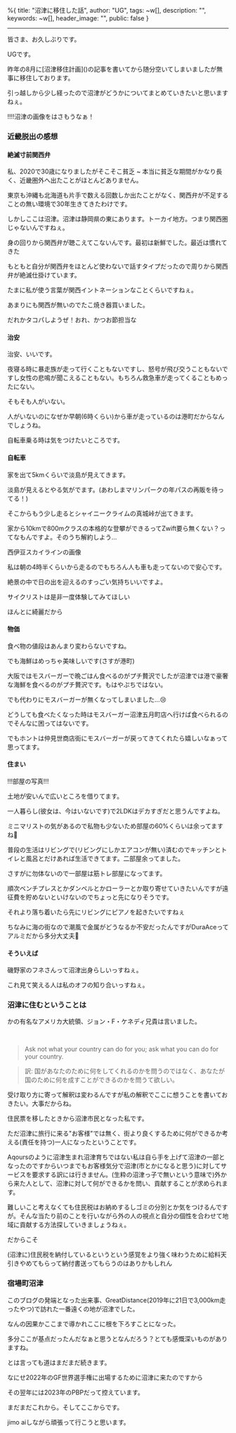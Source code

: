 %{
  title: "沼津に移住した話",
  author: "UG",
  tags: ~w[],
  description: "",
  keywords: ~w[],
  header_image: "",
  public: false
}

---
皆さま、お久しぶりです。

UGです。

昨年の8月に[沼津移住計画](<script src='https://rawgithub.com/chjj/marked/master/lib/marked.js'/> <script> var mdEls = document.querySelectorAll('.markdown'); for(var i in mdEls){ var mdEl = mdEls[i]; var converted = document.createElement('div'); converted.innerHTML = marked(mdEl.value); mdEl.parentNode.replaceChild(converted, mdEl); } </script>)の記事を書いてから随分空いてしまいましたが無事に移住しております。

引っ越しから少し経ったので沼津がどうかについてまとめていきたいと思いますねぇ。

!!!!沼津の画像をはさもうなぁ！

### 近畿脱出の感想

#### 絶滅寸前関西弁

私、2020で30歳になりましたがそこそこ貧乏 ~ 本当に貧乏な期間がかなり長く、近畿圏外へ出たことがほとんどありません。

東京も沖縄も北海道も片手で数える回数しか出たことがなく、関西弁が不足することの無い環境で30年生きてきたわけです。

しかしここは沼津。沼津は静岡県の東にあります。トーカイ地方。つまり関西圏じゃないんですねぇ。

身の回りから関西弁が聴こえてこないんです。最初は新鮮でした。最近は慣れてきた



もともと自分が関西弁をほとんど使わないで話すタイプだったので周りから関西弁が絶滅仕掛けています。

たまに私が使う言葉が関西イントネーションなことくらいですねぇ。



あまりにも関西が無いのでたこ焼き器買いました。

だれかタコパしようぜ！おれ、かつお節担当な



#### 治安

治安、いいです。

夜寝る時に暴走族が走って行くこともないですし、怒号が飛び交うこともないですし女性の悲鳴が聞こえることもない。もちろん救急車が走ってくることもめったにない。



そもそも人がいない。



人がいないのになぜか早朝(6時くらい)から車が走っているのは港町だからなんでしょうね。

自転車乗る時は気をつけたいところです。



#### 自転車

家を出て5kmくらいで淡島が見えてきます。

淡島が見えるとやる気がでます。(あわしまマリンパークの年パスの再販を待ってる！)

そこからもう少し走るとシャイニークライムの真城峠が出てきます。

家から10kmで800mクラスの本格的な登攀ができるってZwift要ら無くない？ってなもんですよ。そのうち解約しよう...



西伊豆スカイラインの画像



私は朝の4時半くらいから走るのでもちろん人も車も走ってないので安心です。

絶景の中で日の出を迎えるのすっごい気持ちいいですよ。

サイクリストは是非一度体験してみてほしい

ほんとに綺麗だから



#### 物価&nbsp;

食べ物の値段はあんまり変わらないですね。

でも海鮮はめっちゃ美味しいです(さすが港町)

大阪ではモスバーガーで晩ごはん食べるのがプチ贅沢でしたが沼津では港で豪奢な海鮮を食べるのがプチ贅沢です。もはやぷちではない。



でも代わりにモスバーガーが無くなってしまいました...😢

どうしても食べたくなった時はモスバーガー沼津五月町店へ行けば食べられるのでそんなに困ってはないです。

でもホントは仲見世商店街にモスバーガーが戻ってきてくれたら嬉しいなぁって思ってます。



#### 住まい

!!!部屋の写真!!!



土地が安いんで広いところを借りてます。

一人暮らし(彼女は、今はいないです)で2LDKはデカすぎだと思うんですよね。

ミニマリストの気があるので私物も少ないため部屋の60%くらいは余ってますね🤔



普段の生活はリビングで(リビングにしかエアコンが無い)済むのでキッチンとトイレと風呂とだけあれば生活できてます。二部屋余ってました。



さすがに勿体ないので一部屋は筋トレ部屋になってます。

順次ベンチプレスとかダンベルとかローラーとか取り寄せていきたいんですが遠征費を貯めないといけないのでちょっと先になりそうです。



それより落ち着いたら先にリビングにピアノを起きたいですねぇ



ちなみに海の街なので潮風で金属がどうなるか不安だったんですがDuraAceってアルミだから多分大丈夫🤔



#### そういえば

磯野家のフネさんって沼津出身らしいっすねぇ。

これ見て笑える人は私のオフの知り合いっすねぇ。



###

### 沼津に住むということは

かの有名なアメリカ大統領、ジョン・F・ケネディ兄貴は言いました。

&nbsp;

> Ask not what your country can do for you; ask what you can do for your country.&nbsp;

> 訳: 国があなたのために何をしてくれるのかを問うのではなく、あなたが国のために何を成すことができるのかを問うて欲しい。

受け取り方に寄って解釈は変わるんですが私の解釈でここに想うことを書いておきたい。大事だからね。

住民票を移したときから沼津市民となった私です。

ただ沼津に旅行に来る"お客様"では無く、街より良くするために何ができるか考える(責任を持つ)一人になったということです。

Aqoursのように沼津生まれ沼津育ちではない私は自ら手を上げて沼津の一部となったのですからいつまでもお客様気分で沼津(市とかになると思う)に対してサービスを要求する訳には行きません。(生粋の沼津っ子で無いという意味で)外から来た人として、沼津に対して何ができるかを問い、貢献することが求められます。

難しいこと考えなくても住民税はお納めするしゴミの分別とか気をつけるんですが。そんな当たり前のことを行いながら外の人の視点と自分の個性を合わせて地域に貢献する方法探していきましょうねぇ。

だからこそ

(沼津に)住民税を納付しているというという感覚をより強く味わうために給料天引きやめてもらって納付書送ってもらうのはありかもしれん

####

### 宿場町沼津

このブログの発端となった出来事、GreatDistance(2019年に21日で3,000km走ったやつ)で訪れた一番遠くの地が沼津でした。



なんの因果かここまで導かれここに根を下ろすことになった。

多分ここが基点だったんだなぁと思うとなんだろう？とても感慨深いものがありますね。



とは言っても道はまだまだ続きます。

なにせ2022年のGF世界選手権に出場するために沼津に来たのですから

その翌年には2023年のPBPだって控えています。



まだまだこれから。そしてここからです。



jimo aiしながら頑張って行こうと思います。
